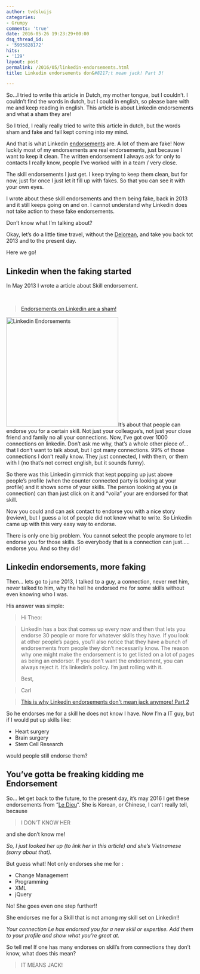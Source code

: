 ```yaml
---
author: tvdsluijs
categories:
- Grumpy
comments: 'true'
date: 2016-05-26 19:23:29+00:00
dsq_thread_id:
- '5935828172'
hits:
- '129'
layout: post
permalink: /2016/05/linkedin-endorsements.html
title: Linkedin endorsements don&#8217;t mean jack! Part 3!

---
```

So&#8230;I tried to write this article in Dutch, my mother tongue, but I couldn&#8217;t. I couldn&#8217;t find the words in dutch, but I could in english, so please bare with me and keep reading in english. This article is about Linkedin endorsements and what a sham they are!<!--more-->

So I tried, I really really tried to write this article in dutch, but the words sham and fake and fail kept coming into my mind.

And that is what Linkedin [endorsements](https://www.linkedin.com/in/tvandersluijs#background-skills) are. A lot of them are fake! Now luckily most of my endorsements are real endorsements, just because I want to keep it clean. The written endorsement I always ask for only to contacts I really know, people I&#8217;ve worked with in a team / very close.

The skill endorsements I just get. I keep trying to keep them clean, but for now, just for once I just let it fill up with fakes. So that you can see it with your own eyes.

I wrote about these skill endorsements and them being fake, back in 2013 and it still keeps going on and on. I cannot understand why Linkedin does not take action to these fake endorsements.

Don&#8217;t know what I&#8217;m talking about?

Okay, let&#8217;s do a little time travel, without the [Delorean](http://www.imdb.com/media/rm366797312/tt0088763), and take you back tot 2013 and to the present day.

Here we go!

## Linkedin when the faking started

In May 2013 I wrote a article about Skill endorsement.

&nbsp;

<blockquote class="wp-embedded-content" data-secret="YxtrZBX2KI">
  <p>
    <a href="https://www.vandersluijs.nl/2013/05/endorsements-on-linkedin-are-sha.html">Endorsements on Linkedin are a sham!</a>
  </p>
</blockquote>



<img class="alignleft size-medium wp-image-2085" src="https://itheo.nl/wp-content/uploads/2016/05/Screen-Shot-2016-05-26-at-19.58.41-300x293.png" alt="Linkedin Endorsements" width="300" height="293" />It&#8217;s about that people can endorse you for a certain skill. Not just your colleague&#8217;s, not just your close friend and family no all your connections. Now, I&#8217;ve got over 1000 connections on linkedin. Don&#8217;t ask me why, that&#8217;s a whole other piece of&#8230; that I don&#8217;t want to talk about, but I got many connections. 99% of those connections I don&#8217;t really know. They just connected, I with them, or them with I (no that&#8217;s not correct english, but it sounds funny).

So there was this Linkedin gimmick that kept popping up just above people&#8217;s profile (when the counter connected party is looking at your profile) and it shows some of your skills. The person looking at you (a connection) can than just click on it and “voila” your are endorsed for that skill.

Now you could and can ask contact to endorse you with a nice story (review), but I guess a lot of people did not know what to write. So Linkedin came up with this very easy way to endorse.

There is only one big problem. You cannot select the people anymore to let endorse you for those skills. So everybody that is a connection can just….. endorse you. And so they did!

## Linkedin endorsements, more faking

Then&#8230; lets go to june 2013, I talked to a guy, a connection, never met him, never talked to him, why the hell he endorsed me for some skills without even knowing who I was.

His answer was simple:

> Hi Theo:
  
> Linkedin has a box that comes up every now and then that lets you endorse 30 people or more for whatever skills they have. If you look at other people’s pages, you’ll also notice that they have a bunch of endorsements from people they don’t necessarily know. The reason why one might make the endorsement is to get listed on a lot of pages as being an endorser. If you don’t want the endorsement, you can always reject it. It’s linkedin’s policy. I’m just rolling with it.
> 
> Best,
  
> Carl

<blockquote class="wp-embedded-content" data-secret="JDu8Gylb7w">
  <p>
    <a href="https://www.vandersluijs.nl/2013/06/this-is-why-linkedin-endorsements-don.html">This is why Linkedin endorsements don't mean jack anymore! Part 2</a>
  </p>
</blockquote>



So he endorses me for a skill he does not know I have. Now I&#8217;m a IT guy, but if I would put up skills like:

  * Heart surgery
  * Brain surgery
  * Stem Cell Research

would people still endorse them?

## You&#8217;ve gotta be freaking kidding me Endorsement

So&#8230; let get back to the future, to the present day, it&#8217;s may 2016 I get these endorsements from &#8220;[Le Dieu](https://vn.linkedin.com/in/dieule)&#8220;. She is Korean, or Chinese, I can&#8217;t really tell, because

> I DON&#8217;T KNOW HER

and she don&#8217;t know me!

_So, I just looked her up (to link her in this article) and she&#8217;s Vietnamese (sorry about that)._

But guess what! Not only endorses she me for :

  * Change Management
  * Programming
  * XML
  * jQuery

No! She goes even one step further!!

She endorses me for a Skill that is not among my skill set on Linkedin!!

_Your connection Le has endorsed you for a new skill or expertise. Add them to your profile and show what you&#8217;re great at._

So tell me! If one has many endorses on skill&#8217;s from connections they don&#8217;t know, what does this mean?

> IT MEANS JACK!